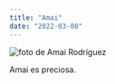 ```yaml
---
title: "Amai"
date: "2022-03-08"
---
```


![foto de Amai Rodríguez](../images/amai.webp)

Amai es preciosa.
